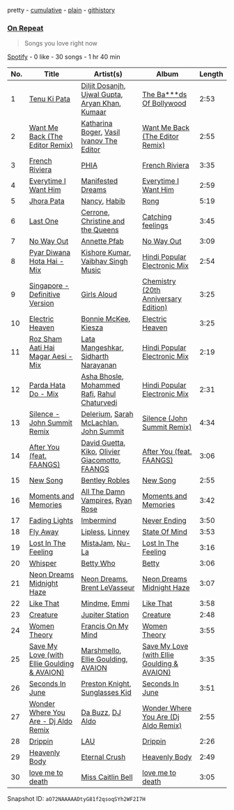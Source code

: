 pretty - [cumulative](/playlists/cumulative/37i9dQZF1Epp9LvnFz3V9m.md) - [plain](/playlists/plain/37i9dQZF1Epp9LvnFz3V9m) - [githistory](https://github.githistory.xyz/mdn522/spotify-playlist-archive/blob/main/playlists/plain/37i9dQZF1Epp9LvnFz3V9m)

### [On Repeat](https://open.spotify.com/playlist/37i9dQZF1Epp9LvnFz3V9m)

> Songs you love right now

[Spotify](https://open.spotify.com/user/spotify) - 0 like - 30 songs - 1 hr 40 min

| No. | Title | Artist(s) | Album | Length |
|---|---|---|---|---|
| 1 | [Tenu Ki Pata](https://open.spotify.com/track/0A84hGlDfoEebluZsbsDdg) | [Diljit Dosanjh](https://open.spotify.com/artist/2FKWNmZWDBZR4dE5KX4plR), [Ujwal Gupta](https://open.spotify.com/artist/3YJUwreoTZwxYUi472ECtS), [Aryan Khan](https://open.spotify.com/artist/61gOxq7Ufie0TwQ5NzdG6F), [Kumaar](https://open.spotify.com/artist/0m3D4grap8VFSzbJMqgNVk) | [The Ba\*\*\*ds Of Bollywood](https://open.spotify.com/album/3cUOrVPYaP7rq8PrpliN5k) | 2:53 |
| 2 | [Want Me Back \(The Editor Remix\)](https://open.spotify.com/track/2KlgpTxJwo7wAwgGZPKdcl) | [Katharina Boger](https://open.spotify.com/artist/2gu4aeqDLEBXgmdCBIV1xt), [Vasil Ivanov The Editor](https://open.spotify.com/artist/3rk5uzfjQydWeYWPfrnY2y) | [Want Me Back \(The Editor Remix\)](https://open.spotify.com/album/6DSZeLJviGZmLBX1jOgdJS) | 2:55 |
| 3 | [French Riviera](https://open.spotify.com/track/1narRB8YDs0h77LwNvCDPv) | [PHIA](https://open.spotify.com/artist/6O6aPDrL58wZRzQ6Rqq9or) | [French Riviera](https://open.spotify.com/album/3Irs9pckio6dyVVeNt3LQL) | 3:35 |
| 4 | [Everytime I Want Him](https://open.spotify.com/track/6YoB4cOEZ9LgtTqR87onO4) | [Manifested Dreams](https://open.spotify.com/artist/4wppf2VUZmaZ6SQK2UXpVT) | [Everytime I Want Him](https://open.spotify.com/album/3MgCRbwvfCHwu4Vg8Yy4oa) | 2:59 |
| 5 | [Jhora Pata](https://open.spotify.com/track/3ercG510tWeFNEt6ViNJBO) | [Nancy](https://open.spotify.com/artist/6tWikeOxr6awcL0rmWQkfw), [Habib](https://open.spotify.com/artist/5s4yKsjfxsyBtIOCufluoU) | [Rong](https://open.spotify.com/album/3ofwTAhNVNo2IovdYevTs2) | 5:19 |
| 6 | [Last One](https://open.spotify.com/track/19poh0XywcD5wPO6YuIgXT) | [Cerrone](https://open.spotify.com/artist/5SE2sfwTpxL2vXRdG6H5PM), [Christine and the Queens](https://open.spotify.com/artist/04vj3iPUiVh5melWr0w3xT) | [Catching feelings](https://open.spotify.com/album/23a1PGqGITDhfPf8aWC91a) | 3:45 |
| 7 | [No Way Out](https://open.spotify.com/track/0C0lMnPnBPleWL0RfEdKyt) | [Annette Pfab](https://open.spotify.com/artist/2OO47f8i8mwGgsc71bfmLE) | [No Way Out](https://open.spotify.com/album/3D8JGuAfyTXseVyJZKTPzN) | 3:09 |
| 8 | [Pyar Diwana Hota Hai \- Mix](https://open.spotify.com/track/3XcmB97ISwb2G6c1rdSGrn) | [Kishore Kumar](https://open.spotify.com/artist/0GF4shudTAFv8ak9eWdd4Y), [Vaibhav Singh Music](https://open.spotify.com/artist/4RGTUShQK4M0GJCzMgcJYF) | [Hindi Popular Electronic Mix](https://open.spotify.com/album/6e2InBZduuq7vOs5QvzVjy) | 2:54 |
| 9 | [Singapore \- Definitive Version](https://open.spotify.com/track/3PYWHS1oM7SfyPDTakty1m) | [Girls Aloud](https://open.spotify.com/artist/12EtLdLfJ41vUOoVzPZIUy) | [Chemistry \(20th Anniversary Edition\)](https://open.spotify.com/album/0UuAQD9Qv1Nd51Z75kgNqp) | 3:25 |
| 10 | [Electric Heaven](https://open.spotify.com/track/2QGtkSwhGoBVZ7Gu9kCoXD) | [Bonnie McKee](https://open.spotify.com/artist/7dtJROxWQe3fxxF5t7o67N), [Kiesza](https://open.spotify.com/artist/4zxvC7CRGvggq9EWXOpwAo) | [Electric Heaven](https://open.spotify.com/album/7kj0ogoANmNMHRUqhDzw2v) | 3:25 |
| 11 | [Roz Sham Aati Hai Magar Aesi \- Mix](https://open.spotify.com/track/6idviBRThVOtYTNpffFc38) | [Lata Mangeshkar](https://open.spotify.com/artist/61JrslREXq98hurYL2hYoc), [Sidharth Narayanan](https://open.spotify.com/artist/7JMf34oFFm3dHVwCr6k84p) | [Hindi Popular Electronic Mix](https://open.spotify.com/album/6e2InBZduuq7vOs5QvzVjy) | 2:19 |
| 12 | [Parda Hata Do \- Mix](https://open.spotify.com/track/31NJEsHsOHkgISKztwz0PU) | [Asha Bhosle](https://open.spotify.com/artist/5as8A4G47Ohu9NSWs3Je8U), [Mohammed Rafi](https://open.spotify.com/artist/0gXDpqwYNDODn7fB0RDN8J), [Rahul Chaturvedi](https://open.spotify.com/artist/3apHwmMOpnlfWFVI4xgCax) | [Hindi Popular Electronic Mix](https://open.spotify.com/album/6e2InBZduuq7vOs5QvzVjy) | 2:31 |
| 13 | [Silence \- John Summit Remix](https://open.spotify.com/track/2OP7UAuQF1OJbjeYXa5fhm) | [Delerium](https://open.spotify.com/artist/0IUq1plF3ON4Fboj1bE6kN), [Sarah McLachlan](https://open.spotify.com/artist/4NgNsOXSwIzXlUIJcpnNUp), [John Summit](https://open.spotify.com/artist/7kNqXtgeIwFtelmRjWv205) | [Silence \(John Summit Remix\)](https://open.spotify.com/album/1aB8GfR2SZqPihzjfWDj9p) | 4:34 |
| 14 | [After You \(feat\. FAANGS\)](https://open.spotify.com/track/4cGvzO9ejXEVQl2FQI7Hmu) | [David Guetta](https://open.spotify.com/artist/1Cs0zKBU1kc0i8ypK3B9ai), [Kiko](https://open.spotify.com/artist/4vQwRCAEjGlq5szn3MyG2N), [Olivier Giacomotto](https://open.spotify.com/artist/5tIMc0MdfB2OV6sULOmeao), [FAANGS](https://open.spotify.com/artist/2UlXIWBLOjskz5esa7ec2j) | [After You \(feat\. FAANGS\)](https://open.spotify.com/album/2RabLUJKd1jpDS9NbojepU) | 3:06 |
| 15 | [New Song](https://open.spotify.com/track/45q2AOznIJfxzBUWiHrZUh) | [Bentley Robles](https://open.spotify.com/artist/2LOSfMfEVu8XgmHqwuixWT) | [New Song](https://open.spotify.com/album/6MhdDBccYBGBDkjOUncjsZ) | 2:55 |
| 16 | [Moments and Memories](https://open.spotify.com/track/6bjQa4oVAfB7hROeucwVYJ) | [All The Damn Vampires](https://open.spotify.com/artist/2U0OKMms9WuTVQztib78cH), [Ryan Rose](https://open.spotify.com/artist/287StOWzEcAv0sKbSmYlVC) | [Moments and Memories](https://open.spotify.com/album/1L1SmdT7cb0uGSe97Tx8Iq) | 3:42 |
| 17 | [Fading Lights](https://open.spotify.com/track/0W4R4Ve0nuXv8QeaDtv5C1) | [Imbermind](https://open.spotify.com/artist/2tWWexhcLvL1CN2fswv3xt) | [Never Ending](https://open.spotify.com/album/3vj4FQfLzBCOjv114MSfjn) | 3:50 |
| 18 | [Fly Away](https://open.spotify.com/track/5zQzmjAeTBIANADFV46jyW) | [Lipless](https://open.spotify.com/artist/0XmmX4fE4SiRMu3ICsP5sA), [Linney](https://open.spotify.com/artist/0vomb9Zaob10lPzxBcIiNb) | [State Of Mind](https://open.spotify.com/album/4zOeGgF0GAKjLg6kPzfc0O) | 3:53 |
| 19 | [Lost In The Feeling](https://open.spotify.com/track/2kd4ZH9lnGrbK2TitSAcgu) | [MistaJam](https://open.spotify.com/artist/3qi5fhSI6aUecvRN0XqIJ2), [Nu\-La](https://open.spotify.com/artist/4yzrGOiPCcssfpKBT0bnHR) | [Lost In The Feeling](https://open.spotify.com/album/08D9OBoc7YxJcga9YZz6LZ) | 3:16 |
| 20 | [Whisper](https://open.spotify.com/track/5AH5usocKPmrUFmZkdPvcH) | [Betty Who](https://open.spotify.com/artist/0t3QQl52F463sxGXb1ckhB) | [Betty](https://open.spotify.com/album/57YwDLyNeobBmbVfcOhLx4) | 3:06 |
| 21 | [Neon Dreams Midnight Haze](https://open.spotify.com/track/28zxM4Y4VFLnCTQtqbNzPA) | [Neon Dreams](https://open.spotify.com/artist/78vWce9MI81wQGdCJokJQQ), [Brent LeVasseur](https://open.spotify.com/artist/7FiOUsJNVf1BKh9gPzUFtb) | [Neon Dreams Midnight Haze](https://open.spotify.com/album/2vKF7V8DM78TVrPTqVA75b) | 3:07 |
| 22 | [Like That](https://open.spotify.com/track/0q4mX4aQcUW32s773NjjFi) | [Mindme](https://open.spotify.com/artist/5DwnPlijNCMYMFh40sQ4vX), [Emmi](https://open.spotify.com/artist/5NTlLxVgju6V06VVCHUxnH) | [Like That](https://open.spotify.com/album/290geEwaPJ2cfM7u9JEKDm) | 3:58 |
| 23 | [Creature](https://open.spotify.com/track/0O99YOFUnWBodSRwpQDVgh) | [Jupiter Station](https://open.spotify.com/artist/3YzSTFCY3tfQSydfk0JfYE) | [Creature](https://open.spotify.com/album/2XO6HQ0ph6ZMKPHwylinSu) | 2:48 |
| 24 | [Women Theory](https://open.spotify.com/track/4nwVWUZZlR93FBniXaKlu6) | [Francis On My Mind](https://open.spotify.com/artist/6GdAYfQVlByh3CUmlMsswc) | [Women Theory](https://open.spotify.com/album/6gitkSTyoLIwdpDbirpB0S) | 3:55 |
| 25 | [Save My Love \(with Ellie Goulding & AVAION\)](https://open.spotify.com/track/4w3Uy4n1hfj1mx6ag7bII5) | [Marshmello](https://open.spotify.com/artist/64KEffDW9EtZ1y2vBYgq8T), [Ellie Goulding](https://open.spotify.com/artist/0X2BH1fck6amBIoJhDVmmJ), [AVAION](https://open.spotify.com/artist/5oJvmyeWzyeahRtjup3Oys) | [Save My Love \(with Ellie Goulding & AVAION\)](https://open.spotify.com/album/3KFX6b8uxX8cORnXbSiC18) | 3:35 |
| 26 | [Seconds In June](https://open.spotify.com/track/5rnrmNHNvctOqLKP2hyVaf) | [Preston Knight](https://open.spotify.com/artist/3Y4jOIxBAW7KfdVXgV7jEQ), [Sunglasses Kid](https://open.spotify.com/artist/0jn6ofLtVkXpuH2mmV8J82) | [Seconds In June](https://open.spotify.com/album/5j4jV4TzZgXCNnTmtpTT5g) | 3:51 |
| 27 | [Wonder Where You Are \- Dj Aldo Remix](https://open.spotify.com/track/3lBg1aAbhcFOfK0npsOroZ) | [Da Buzz](https://open.spotify.com/artist/3fl4q8rdZhxwVs9yG2rpz0), [DJ Aldo](https://open.spotify.com/artist/0Ij4ydGx64FLfWfkXUiNL9) | [Wonder Where You Are \(Dj Aldo Remix\)](https://open.spotify.com/album/1Y3IHxA4a8qQEjcsClgtVo) | 2:55 |
| 28 | [Drippin](https://open.spotify.com/track/50BvNLgKzgEJmTywa3klrK) | [LAU](https://open.spotify.com/artist/1MSiHoB30UwWTlenagC5gy) | [Drippin](https://open.spotify.com/album/1WeBTXh7eP0Kmyzmj0K0tM) | 2:26 |
| 29 | [Heavenly Body](https://open.spotify.com/track/0dKtLH6KrVMDa02wOMZwVy) | [Eternal Crush](https://open.spotify.com/artist/78t57a8M7PXqGC0UvGemQe) | [Heavenly Body](https://open.spotify.com/album/3HXglVVKty3D8HzgOa8iYN) | 2:49 |
| 30 | [love me to death](https://open.spotify.com/track/7fTK6Xtx6RQ3xeJcBRfBej) | [Miss Caitlin Bell](https://open.spotify.com/artist/1Br77SSEoP1RNrliDIJabQ) | [love me to death](https://open.spotify.com/album/1qLcOTvSrcGGVRkwMfXKLD) | 3:05 |

Snapshot ID: `aO72NAAAAADtyG81f2qsoqSYh2WF2I7H`
